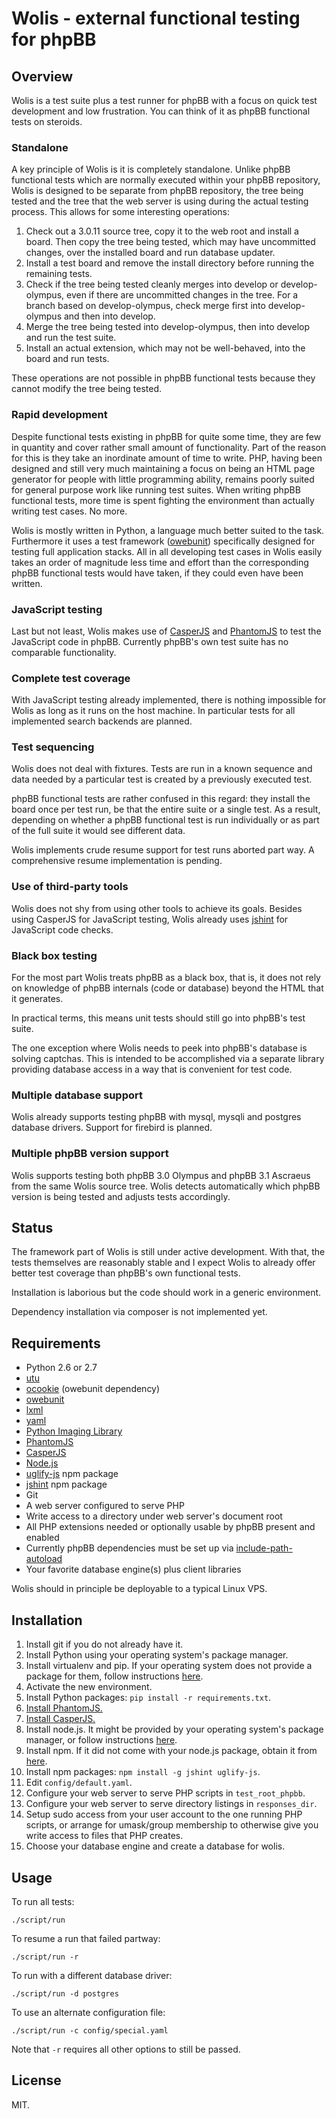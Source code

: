 # Wolis - external functional testing for phpBB

## Overview

Wolis is a test suite plus a test runner for phpBB
with a focus on quick test development and low frustration.
You can think of it as phpBB functional tests on steroids.

### Standalone

A key principle of Wolis is it is completely standalone. Unlike phpBB
functional tests which are normally executed within your phpBB repository,
Wolis is designed to be separate from phpBB repository, the tree being tested
and the tree that the web server is using during the actual testing process.
This allows for some interesting operations:

1. Check out a 3.0.11 source tree, copy it to the web root and install a
board. Then copy the tree being tested, which may have uncommitted changes,
over the installed board and run database updater.
2. Install a test board and remove the install directory before running
the remaining tests.
3. Check if the tree being tested cleanly merges into develop or develop-olympus,
even if there are uncommitted changes in the tree. For a branch based on
develop-olympus, check merge first into develop-olympus and then into develop.
4. Merge the tree being tested into develop-olympus, then into develop and
run the test suite.
5. Install an actual extension, which may not be well-behaved, into the
board and run tests.

These operations are not possible in phpBB functional tests because
they cannot modify the tree being tested.

### Rapid development

Despite functional tests existing in phpBB for quite some time, they are
few in quantity and cover rather small amount of functionality. Part of the
reason for this is they take an inordinate amount of time to write.
PHP, having been designed and still very much maintaining a focus on
being an HTML page generator for people with little programming ability,
remains poorly suited for general purpose work like running test suites.
When writing phpBB functional tests, more time is spent fighting the
environment than actually writing test cases. No more.

Wolis is mostly written in Python, a language much better suited to the task.
Furthermore it uses a test framework ([owebunit](https://github.com/p/owebunit))
specifically designed for
testing full application stacks. All in all developing test cases in
Wolis easily takes an order of magnitude less time and effort than the
corresponding phpBB functional tests would have taken, if they could even
have been written.

### JavaScript testing

Last but not least, Wolis makes use of [CasperJS](http://casperjs.org/)
and [PhantomJS](http://phantomjs.org/) to test the JavaScript code in phpBB.
Currently phpBB's own test suite has no comparable functionality.

### Complete test coverage

With JavaScript testing already implemented, there is nothing impossible for
Wolis as long as it runs on the host machine. In particular tests for all
implemented search backends are planned.

### Test sequencing

Wolis does not deal with fixtures. Tests are run in a known sequence
and data needed by a particular test is created by a previously executed test.

phpBB functional tests are rather confused in this regard: they install
the board once per test run, be that the entire suite or a single test.
As a result, depending on whether a phpBB functional test is run individually
or as part of the full suite it would see different data.

Wolis implements crude resume support for test runs aborted part way.
A comprehensive resume implementation is pending.

### Use of third-party tools

Wolis does not shy from using other tools to achieve its goals. Besides
using CasperJS for JavaScript testing, Wolis already uses
[jshint](http://www.jshint.com/) for JavaScript code checks.

### Black box testing

For the most part Wolis treats phpBB as a black box, that is, it does not
rely on knowledge of phpBB internals (code or database) beyond the HTML
that it generates.

In practical terms, this means unit tests should still go into phpBB's
test suite.

The one exception where Wolis needs to peek into phpBB's database is
solving captchas. This is intended to be accomplished via a separate
library providing database access in a way that is convenient for test code.

### Multiple database support

Wolis already supports testing phpBB with mysql, mysqli and postgres database
drivers. Support for firebird is planned.

### Multiple phpBB version support

Wolis supports testing both phpBB 3.0 Olympus and phpBB 3.1 Ascraeus from
the same Wolis source tree. Wolis detects automatically which phpBB version
is being tested and adjusts tests accordingly.

## Status

The framework part of Wolis is still under active development. With that,
the tests themselves are reasonably stable and I expect Wolis to already offer
better test coverage than phpBB's own functional tests.

Installation is laborious but the code should work in a generic environment.

Dependency installation via composer is not implemented yet.

## Requirements

- Python 2.6 or 2.7
- [utu](https://github.com/p/utu)
- [ocookie](https://github.com/p/ocookie) (owebunit dependency)
- [owebunit](https://github.com/p/owebunit)
- [lxml](http://lxml.de/)
- [yaml](http://pyyaml.org/)
- [Python Imaging Library](http://www.pythonware.com/products/pil/)
- [PhantomJS](http://phantomjs.org/)
- [CasperJS](http://casperjs.org/)
- [Node.js](http://nodejs.org/)
- [uglify-js](https://github.com/mishoo/UglifyJS) npm package
- [jshint](http://www.jshint.com/) npm package
- Git
- A web server configured to serve PHP
- Write access to a directory under web server's document root
- All PHP extensions needed or optionally usable by phpBB present and enabled
- Currently phpBB dependencies must be set up via
[include-path-autoload](https://github.com/p/phpbb3-include-path-autoload)
- Your favorite database engine(s) plus client libraries

Wolis should in principle be deployable to a typical Linux VPS.

## Installation

1. Install git if you do not already have it.
2. Install Python using your operating system's package manager.
3. Install virtualenv and pip. If your operating system does not provide
a package for them, follow instructions
[here](http://www.pip-installer.org/en/latest/installing.html).
4. Activate the new environment.
5. Install Python packages: `pip install -r requirements.txt`.
6. [Install PhantomJS.](http://phantomjs.org/download.html)
7. [Install CasperJS.](http://casperjs.org/installation.html)
8. Install node.js. It might be provided by your operating system's package
manager, or follow instructions [here](http://nodejs.org/download/).
9. Install npm. If it did not come with your node.js package, obtain it
from [here](https://github.com/isaacs/npm).
10. Install npm packages: `npm install -g jshint uglify-js`.
11. Edit `config/default.yaml`.
12. Configure your web server to serve PHP scripts in `test_root_phpbb`.
13. Configure your web server to serve directory listings in `responses_dir`.
14. Setup sudo access from your user account to the one running PHP scripts,
or arrange for umask/group membership to otherwise give you write access to
files that PHP creates.
15. Choose your database engine and create a database for wolis.

## Usage

To run all tests:

	./script/run

To resume a run that failed partway:

	./script/run -r

To run with a different database driver:

	./script/run -d postgres

To use an alternate configuration file:

	./script/run -c config/special.yaml

Note that `-r` requires all other options to still be passed.

## License

MIT.
